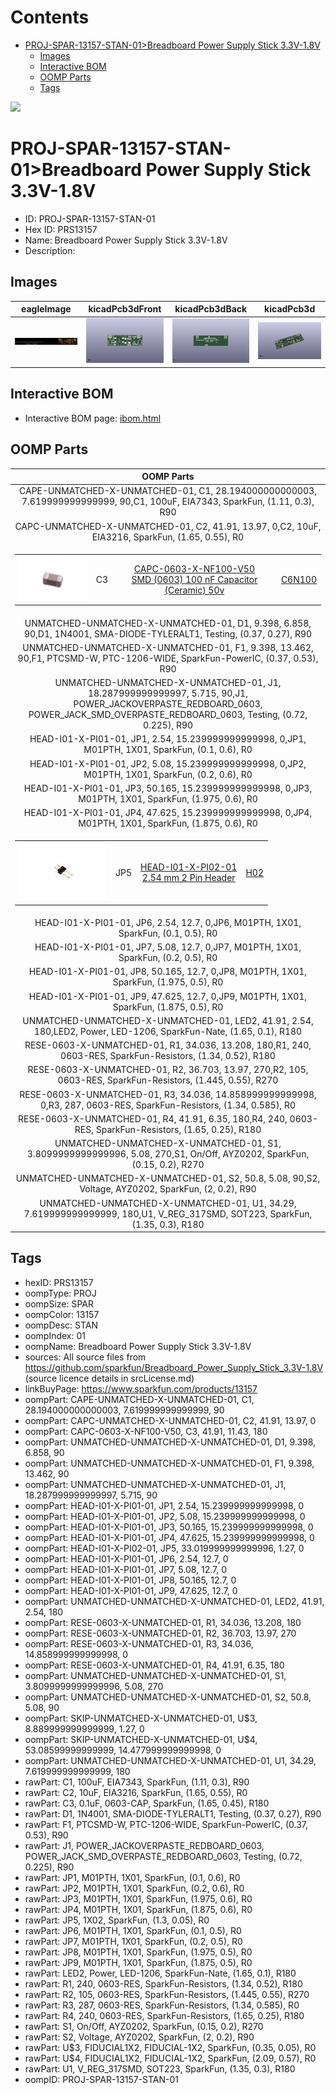 



Contents
========

* [PROJ-SPAR-13157-STAN-01>Breadboard Power Supply Stick 3.3V-1.8V](#proj-spar-13157-stan-01breadboard-power-supply-stick-33v-18v)
	* [Images](#images)
	* [Interactive BOM](#interactive-bom)
	* [OOMP Parts](#oomp-parts)
	* [Tags](#tags)
  
![][im]
# PROJ-SPAR-13157-STAN-01>Breadboard Power Supply Stick 3.3V-1.8V

- ID: PROJ-SPAR-13157-STAN-01
- Hex ID: PRS13157
- Name: Breadboard Power Supply Stick 3.3V-1.8V
- Description: 

## Images
  
  

|eagleImage|kicadPcb3dFront|kicadPcb3dBack|kicadPcb3d|
| :---: | :---: | :---: | :---: |
|[![eagleImage](eagleImage_140.png)](eagleImage_600.png)|[![kicadPcb3dFront](kicadPcb3dFront_140.png)](kicadPcb3dFront_600.png)|[![kicadPcb3dBack](kicadPcb3dBack_140.png)](kicadPcb3dBack_600.png)|[![kicadPcb3d](kicadPcb3d_140.png)](kicadPcb3d_600.png)|

## Interactive BOM

- Interactive BOM page: [ibom.html](kicad/bom/ibom.html)

## OOMP Parts
  

|OOMP Parts|
| :---: |
|CAPE-UNMATCHED-X-UNMATCHED-01, C1, 28.194000000000003, 7.619999999999999, 90,C1, 100uF, EIA7343, SparkFun, (1.11, 0.3), R90|
|CAPC-UNMATCHED-X-UNMATCHED-01, C2, 41.91, 13.97, 0,C2, 10uF, EIA3216, SparkFun, (1.65, 0.55), R0|
|<table><tr><td>![CAPC-0603-X-NF100-V50](https://raw.githubusercontent.com/oomlout/oomlout_OOMP_parts/main/CAPC-0603-X-NF100-V50/image_140.jpg)</td><td> C3</td><td>[CAPC-0603-X-NF100-V50<br>SMD (0603) 100 nF Capacitor (Ceramic) 50v](https://github.com/oomlout/oomlout_OOMP_parts/tree/main/CAPC-0603-X-NF100-V50/)</td><td>[C6N100](https://github.com/oomlout/oomlout_OOMP_parts/tree/main/CAPC-0603-X-NF100-V50/)</td></tr></table>|
|UNMATCHED-UNMATCHED-X-UNMATCHED-01, D1, 9.398, 6.858, 90,D1, 1N4001, SMA-DIODE-TYLERALT1, Testing, (0.37, 0.27), R90|
|UNMATCHED-UNMATCHED-X-UNMATCHED-01, F1, 9.398, 13.462, 90,F1, PTCSMD-W, PTC-1206-WIDE, SparkFun-PowerIC, (0.37, 0.53), R90|
|UNMATCHED-UNMATCHED-X-UNMATCHED-01, J1, 18.287999999999997, 5.715, 90,J1, POWER_JACKOVERPASTE_REDBOARD_0603, POWER_JACK_SMD_OVERPASTE_REDBOARD_0603, Testing, (0.72, 0.225), R90|
|HEAD-I01-X-PI01-01, JP1, 2.54, 15.239999999999998, 0,JP1, M01PTH, 1X01, SparkFun, (0.1, 0.6), R0|
|HEAD-I01-X-PI01-01, JP2, 5.08, 15.239999999999998, 0,JP2, M01PTH, 1X01, SparkFun, (0.2, 0.6), R0|
|HEAD-I01-X-PI01-01, JP3, 50.165, 15.239999999999998, 0,JP3, M01PTH, 1X01, SparkFun, (1.975, 0.6), R0|
|HEAD-I01-X-PI01-01, JP4, 47.625, 15.239999999999998, 0,JP4, M01PTH, 1X01, SparkFun, (1.875, 0.6), R0|
|<table><tr><td>![HEAD-I01-X-PI02-01](https://raw.githubusercontent.com/oomlout/oomlout_OOMP_parts/main/HEAD-I01-X-PI02-01/image_140.jpg)</td><td> JP5</td><td>[HEAD-I01-X-PI02-01<br>2.54 mm 2 Pin Header](https://github.com/oomlout/oomlout_OOMP_parts/tree/main/HEAD-I01-X-PI02-01/)</td><td>[H02](https://github.com/oomlout/oomlout_OOMP_parts/tree/main/HEAD-I01-X-PI02-01/)</td></tr></table>|
|HEAD-I01-X-PI01-01, JP6, 2.54, 12.7, 0,JP6, M01PTH, 1X01, SparkFun, (0.1, 0.5), R0|
|HEAD-I01-X-PI01-01, JP7, 5.08, 12.7, 0,JP7, M01PTH, 1X01, SparkFun, (0.2, 0.5), R0|
|HEAD-I01-X-PI01-01, JP8, 50.165, 12.7, 0,JP8, M01PTH, 1X01, SparkFun, (1.975, 0.5), R0|
|HEAD-I01-X-PI01-01, JP9, 47.625, 12.7, 0,JP9, M01PTH, 1X01, SparkFun, (1.875, 0.5), R0|
|UNMATCHED-UNMATCHED-X-UNMATCHED-01, LED2, 41.91, 2.54, 180,LED2, Power, LED-1206, SparkFun-Nate, (1.65, 0.1), R180|
|RESE-0603-X-UNMATCHED-01, R1, 34.036, 13.208, 180,R1, 240, 0603-RES, SparkFun-Resistors, (1.34, 0.52), R180|
|RESE-0603-X-UNMATCHED-01, R2, 36.703, 13.97, 270,R2, 105, 0603-RES, SparkFun-Resistors, (1.445, 0.55), R270|
|RESE-0603-X-UNMATCHED-01, R3, 34.036, 14.858999999999998, 0,R3, 287, 0603-RES, SparkFun-Resistors, (1.34, 0.585), R0|
|RESE-0603-X-UNMATCHED-01, R4, 41.91, 6.35, 180,R4, 240, 0603-RES, SparkFun-Resistors, (1.65, 0.25), R180|
|UNMATCHED-UNMATCHED-X-UNMATCHED-01, S1, 3.8099999999999996, 5.08, 270,S1, On/Off, AYZ0202, SparkFun, (0.15, 0.2), R270|
|UNMATCHED-UNMATCHED-X-UNMATCHED-01, S2, 50.8, 5.08, 90,S2, Voltage, AYZ0202, SparkFun, (2, 0.2), R90|
|UNMATCHED-UNMATCHED-X-UNMATCHED-01, U1, 34.29, 7.619999999999999, 180,U1, V_REG_317SMD, SOT223, SparkFun, (1.35, 0.3), R180|

## Tags

- hexID: PRS13157
- oompType: PROJ
- oompSize: SPAR
- oompColor: 13157
- oompDesc: STAN
- oompIndex: 01
- oompName: Breadboard Power Supply Stick 3.3V-1.8V
- sources: All source files from https://github.com/sparkfun/Breadboard_Power_Supply_Stick_3.3V-1.8V (source licence details in srcLicense.md)
- linkBuyPage: https://www.sparkfun.com/products/13157
- oompPart: CAPE-UNMATCHED-X-UNMATCHED-01, C1, 28.194000000000003, 7.619999999999999, 90
- oompPart: CAPC-UNMATCHED-X-UNMATCHED-01, C2, 41.91, 13.97, 0
- oompPart: CAPC-0603-X-NF100-V50, C3, 41.91, 11.43, 180
- oompPart: UNMATCHED-UNMATCHED-X-UNMATCHED-01, D1, 9.398, 6.858, 90
- oompPart: UNMATCHED-UNMATCHED-X-UNMATCHED-01, F1, 9.398, 13.462, 90
- oompPart: UNMATCHED-UNMATCHED-X-UNMATCHED-01, J1, 18.287999999999997, 5.715, 90
- oompPart: HEAD-I01-X-PI01-01, JP1, 2.54, 15.239999999999998, 0
- oompPart: HEAD-I01-X-PI01-01, JP2, 5.08, 15.239999999999998, 0
- oompPart: HEAD-I01-X-PI01-01, JP3, 50.165, 15.239999999999998, 0
- oompPart: HEAD-I01-X-PI01-01, JP4, 47.625, 15.239999999999998, 0
- oompPart: HEAD-I01-X-PI02-01, JP5, 33.019999999999996, 1.27, 0
- oompPart: HEAD-I01-X-PI01-01, JP6, 2.54, 12.7, 0
- oompPart: HEAD-I01-X-PI01-01, JP7, 5.08, 12.7, 0
- oompPart: HEAD-I01-X-PI01-01, JP8, 50.165, 12.7, 0
- oompPart: HEAD-I01-X-PI01-01, JP9, 47.625, 12.7, 0
- oompPart: UNMATCHED-UNMATCHED-X-UNMATCHED-01, LED2, 41.91, 2.54, 180
- oompPart: RESE-0603-X-UNMATCHED-01, R1, 34.036, 13.208, 180
- oompPart: RESE-0603-X-UNMATCHED-01, R2, 36.703, 13.97, 270
- oompPart: RESE-0603-X-UNMATCHED-01, R3, 34.036, 14.858999999999998, 0
- oompPart: RESE-0603-X-UNMATCHED-01, R4, 41.91, 6.35, 180
- oompPart: UNMATCHED-UNMATCHED-X-UNMATCHED-01, S1, 3.8099999999999996, 5.08, 270
- oompPart: UNMATCHED-UNMATCHED-X-UNMATCHED-01, S2, 50.8, 5.08, 90
- oompPart: SKIP-UNMATCHED-X-UNMATCHED-01, U$3, 8.889999999999999, 1.27, 0
- oompPart: SKIP-UNMATCHED-X-UNMATCHED-01, U$4, 53.08599999999999, 14.477999999999998, 0
- oompPart: UNMATCHED-UNMATCHED-X-UNMATCHED-01, U1, 34.29, 7.619999999999999, 180
- rawPart: C1, 100uF, EIA7343, SparkFun, (1.11, 0.3), R90
- rawPart: C2, 10uF, EIA3216, SparkFun, (1.65, 0.55), R0
- rawPart: C3, 0.1uF, 0603-CAP, SparkFun, (1.65, 0.45), R180
- rawPart: D1, 1N4001, SMA-DIODE-TYLERALT1, Testing, (0.37, 0.27), R90
- rawPart: F1, PTCSMD-W, PTC-1206-WIDE, SparkFun-PowerIC, (0.37, 0.53), R90
- rawPart: J1, POWER_JACKOVERPASTE_REDBOARD_0603, POWER_JACK_SMD_OVERPASTE_REDBOARD_0603, Testing, (0.72, 0.225), R90
- rawPart: JP1, M01PTH, 1X01, SparkFun, (0.1, 0.6), R0
- rawPart: JP2, M01PTH, 1X01, SparkFun, (0.2, 0.6), R0
- rawPart: JP3, M01PTH, 1X01, SparkFun, (1.975, 0.6), R0
- rawPart: JP4, M01PTH, 1X01, SparkFun, (1.875, 0.6), R0
- rawPart: JP5, 1X02, SparkFun, (1.3, 0.05), R0
- rawPart: JP6, M01PTH, 1X01, SparkFun, (0.1, 0.5), R0
- rawPart: JP7, M01PTH, 1X01, SparkFun, (0.2, 0.5), R0
- rawPart: JP8, M01PTH, 1X01, SparkFun, (1.975, 0.5), R0
- rawPart: JP9, M01PTH, 1X01, SparkFun, (1.875, 0.5), R0
- rawPart: LED2, Power, LED-1206, SparkFun-Nate, (1.65, 0.1), R180
- rawPart: R1, 240, 0603-RES, SparkFun-Resistors, (1.34, 0.52), R180
- rawPart: R2, 105, 0603-RES, SparkFun-Resistors, (1.445, 0.55), R270
- rawPart: R3, 287, 0603-RES, SparkFun-Resistors, (1.34, 0.585), R0
- rawPart: R4, 240, 0603-RES, SparkFun-Resistors, (1.65, 0.25), R180
- rawPart: S1, On/Off, AYZ0202, SparkFun, (0.15, 0.2), R270
- rawPart: S2, Voltage, AYZ0202, SparkFun, (2, 0.2), R90
- rawPart: U$3, FIDUCIAL1X2, FIDUCIAL-1X2, SparkFun, (0.35, 0.05), R0
- rawPart: U$4, FIDUCIAL1X2, FIDUCIAL-1X2, SparkFun, (2.09, 0.57), R0
- rawPart: U1, V_REG_317SMD, SOT223, SparkFun, (1.35, 0.3), R180
- oompID: PROJ-SPAR-13157-STAN-01



[im]: kicadPcb3d_450.png
